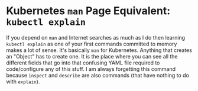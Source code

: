 # Kubernetes `man` Page Equivalent: `kubectl explain`

If you depend on `man` and Internet searches as much as I do then
learning `kubectl explain` as one of your first commands committed to
memory makes a lot of sense. It's basically `man` for Kubernetes.
Anything that creates an "Object" has to create one. It is the place
where you can see all the different fields that go into that confusing
YAML file required to code/configure any of this stuff. I am always
forgetting this command because `inspect` and `describe` are also
commands (that have nothing to do with `explain`).
